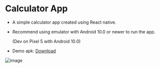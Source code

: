 # Calculator App
- A simple calculator app created using React native.

- Recommend using emulator with Android 10.0 or newer to run the app. 
  
  (Dev on Pixel 5 with Android 10.0)
  
- Demo apk: [Download](https://drive.google.com/file/d/1KvNuC7sa2keeET8yLRZVGUJ-dF3e8W_u/view?usp=sharing)

![image](https://user-images.githubusercontent.com/40727116/159110326-a7abf3be-d38b-4508-affc-fce3011be728.png)
